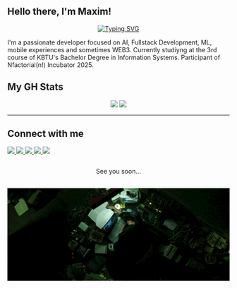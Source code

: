 ## Hello there, I'm Maxim!

<p align="center">
  <a href="https://git.io/typing-svg"><img src="https://readme-typing-svg.demolab.com?font=Courier+Prime&duration=4500&pause=800&color=00FF41&background=0D0208&center=true&vCenter=true&width=350&lines=Wake+up+neo...;The+matrix+has+you...;Follow+the+white+rabbit." alt="Typing SVG" /></a>
</p>

I'm a passionate developer focused on AI, Fullstack Development, ML, mobile experiences and sometimes WEB3. Currently studiyng at the 3rd course of KBTU's Bachelor Degree in Information Systems.
Participant of Nfactorial(n!) Incubator 2025.


## My GH Stats
<div align="center">

  <img src="https://github-readme-stats.vercel.app/api/top-langs/?username=mossimka&layout=compact&hide=jupyter%20notebook&theme=graywhite" height="150"/>
  <img src="https://github-readme-activity-graph.vercel.app/graph?username=mossimka&theme=github-compact" height="150"/>

</div>



---

## Connect with me

<p align="left">
  <a href="https://t.me/mossimka">
    <img src="https://img.shields.io/badge/Telegram-000000?style=for-the-badge&logo=telegram&logoColor=white" />
  </a>
  <a href="mailto:maksimsarsekeyev@gmail.com">
    <img src="https://img.shields.io/badge/Gmail-000000?style=for-the-badge&logo=gmail&logoColor=white" />
  </a>
  <a href="https://github.com/mossimka?tab=repositories">
    <img src="https://img.shields.io/badge/GitHub-000000?style=for-the-badge&logo=github&logoColor=white" />
  </a>
  <a href="https://www.linkedin.com/in/maxim-sarsekeyev-a133ba354/">
    <img src="https://img.shields.io/badge/LinkedIn-000000?style=for-the-badge&logo=linkedin&logoColor=white" />
  </a>
  <a href="https://leetcode.com/u/mbgXmF2NK2/">
    <img src="https://img.shields.io/badge/LeetCode-000000?style=for-the-badge&logo=leetcode&logoColor=white" />
  </a>
</p>

<div style="display: flex; flex-direction: column; align-items: center; justify-content: center; gap: 1rem;">
  <p>See you soon...</p>
  <img src="./assets/neo.gif" width="600"/>
</div>
